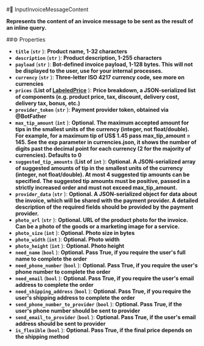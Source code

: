 #🔮 InputInvoiceMessageContent

**Represents the content of an invoice message to be sent as the result of an inline query.**

##⚙️ Properties

- **`title`** (**`str`** ): **Product name, 1-32 characters**
- **`description`** (**`str`** ): **Product description, 1-255 characters**
- **`payload`** (**`str`** ): **Bot-defined invoice payload, 1-128 bytes. This will not be displayed to the user, use for your
internal processes.**
- **`currency`** (**`str`** ): **Three-letter ISO 4217 currency code, see more on currencies**
- **`prices`** (**List of [LabeledPrice](LabeledPrice.md)** ): **Price breakdown, a JSON-serialized list of components (e.g. product price, tax, discount, delivery
cost, delivery tax, bonus, etc.)**
- **`provider_token`** (**`str`** ): **Payment provider token, obtained via @BotFather**
- **`max_tip_amount`** (**`int`** ): **Optional. The maximum accepted amount for tips in the smallest units of the currency
(integer, not float/double). For example, for a maximum tip of US$ 1.45 pass max_tip_amount = 145. See the exp
parameter in currencies.json, it shows the number of digits past the decimal point for each currency (2 for the
majority of currencies). Defaults to 0**
- **`suggested_tip_amounts`** (**List of `int`** ): **Optional. A JSON-serialized array of suggested amounts of tip in the smallest units
of the currency (integer, not float/double). At most 4 suggested tip amounts can be specified. The suggested tip
amounts must be positive, passed in a strictly increased order and must not exceed max_tip_amount.**
- **`provider_data`** (**`str`** ): **Optional. A JSON-serialized object for data about the invoice, which will be shared with the
payment provider. A detailed description of the required fields should be provided by the payment provider.**
- **`photo_url`** (**`str`** ): **Optional. URL of the product photo for the invoice. Can be a photo of the goods or a marketing image
for a service.**
- **`photo_size`** (**`int`** ): **Optional. Photo size in bytes**
- **`photo_width`** (**`int`** ): **Optional. Photo width**
- **`photo_height`** (**`int`** ): **Optional. Photo height**
- **`need_name`** (**`bool`** ): **Optional. Pass True, if you require the user's full name to complete the order**
- **`need_phone_number`** (**`bool`** ): **Optional. Pass True, if you require the user's phone number to complete the order**
- **`need_email`** (**`bool`** ): **Optional. Pass True, if you require the user's email address to complete the order**
- **`need_shipping_address`** (**`bool`** ): **Optional. Pass True, if you require the user's shipping address to complete the
order**
- **`send_phone_number_to_provider`** (**`bool`** ): **Optional. Pass True, if the user's phone number should be sent to provider**
- **`send_email_to_provider`** (**`bool`** ): **Optional. Pass True, if the user's email address should be sent to provider**
- **`is_flexible`** (**`bool`** ): **Optional. Pass True, if the final price depends on the shipping method**
